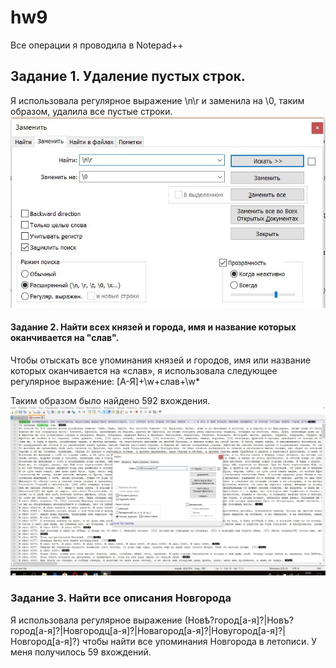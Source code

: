 # hw9
Все операции я проводила в Notepad++
## Задание 1. Удаление пустых строк.
Я использовала регулярное выражение \n\r и заменила на \0, таким образом, удалила все пустые строки.
![](https://github.com/kirillovadk/hw9/blob/master/%D1%86%D0%B31.jpg)
#### Задание 2. Найти всех князей и города, имя и название которых оканчивается на "слав".
Чтобы отыскать все упоминания князей и городов, имя или название которых оканчивается на «слав», я использовала следующее регулярное выражение: [А-Я]+\w+слав+\w*

Таким образом было найдено 592 вхождения.
![](https://github.com/kirillovadk/hw9/blob/master/%D1%86%D1%86%D0%B32.jpg)
### Задание 3. Найти все описания Новгорода
Я использовала регулярное выражение (Новѣ?город[а-я]?|Новъ?город[а-я]?|Новгородц[а-я]?|Новагород[а-я]?|Новугород[а-я]?|Новгород[а-я]?) чтобы найти все упоминания Новгорода в летописи. У меня получилось 59 вхождений. 
